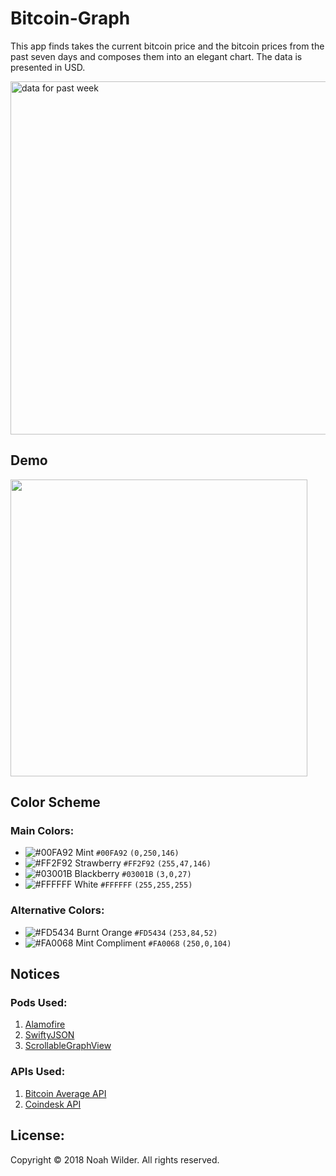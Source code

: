 # Bitcoin-Graph

This app finds takes the current bitcoin price and the bitcoin prices from the past seven days and composes them into an elegant chart. The data is presented in USD.

<img width="565" alt="data for past week" src="https://user-images.githubusercontent.com/35314567/36348350-9ff53a60-143b-11e8-99d5-ea952eaf5c5e.png">


## Demo
<img width="475" src ="https://user-images.githubusercontent.com/35314567/36349149-4a130c36-144e-11e8-88fd-9ea2ae4cbe8e.gif"/>


## Color Scheme
### Main Colors:
- ![#00FA92](https://placehold.it/15/00FA92/000000?text=+)  Mint  `#00FA92` `(0,250,146)`
- ![#FF2F92](https://placehold.it/15/FF2F92/000000?text=+)  Strawberry  `#FF2F92` `(255,47,146)`
- ![#03001B](https://placehold.it/15/03001B/000000?text=+)  Blackberry  `#03001B` `(3,0,27)`
- ![#FFFFFF](https://placehold.it/15/FFFFFF/000000?text=+)  White  `#FFFFFF` `(255,255,255)`
### Alternative Colors:
- ![#FD5434](https://placehold.it/15/FD5434/000000?text=+)  Burnt Orange  `#FD5434` `(253,84,52)`
- ![#FA0068](https://placehold.it/15/FA0068/000000?text=+)  Mint Compliment  `#FA0068` `(250,0,104)`

## Notices
### Pods Used:
 1. [Alamofire](https://cocoapods.org/pods/Alamofire)
2. [SwiftyJSON](https://cocoapods.org/pods/SwiftyJSON)
3. [ScrollableGraphView](https://cocoapods.org/pods/ScrollableGraphView)

### APIs Used:
1. [Bitcoin Average API](https://apiv2.bitcoinaverage.com)
2. [Coindesk API](https://www.coindesk.com/api/)


## License:
Copyright © 2018 Noah Wilder. All rights reserved.

